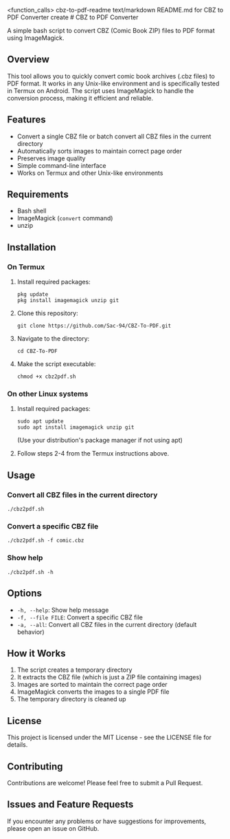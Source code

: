 <function_calls>
<invoke name="artifacts">
<parameter name="id">cbz-to-pdf-readme</parameter>
<parameter name="type">text/markdown</parameter>
<parameter name="title">README.md for CBZ to PDF Converter</parameter>
<parameter name="command">create</parameter>
<parameter name="content"># CBZ to PDF Converter

A simple bash script to convert CBZ (Comic Book ZIP) files to PDF format using ImageMagick.

## Overview

This tool allows you to quickly convert comic book archives (.cbz files) to PDF format. It works in any Unix-like environment and is specifically tested in Termux on Android. The script uses ImageMagick to handle the conversion process, making it efficient and reliable.

## Features

- Convert a single CBZ file or batch convert all CBZ files in the current directory
- Automatically sorts images to maintain correct page order
- Preserves image quality
- Simple command-line interface
- Works on Termux and other Unix-like environments

## Requirements

- Bash shell
- ImageMagick (`convert` command)
- unzip

## Installation

### On Termux

1. Install required packages:
   ```
   pkg update
   pkg install imagemagick unzip git
   ```

2. Clone this repository:
   ```
   git clone https://github.com/Sac-94/CBZ-To-PDF.git
   ```

3. Navigate to the directory:
   ```
   cd CBZ-To-PDF
   ```

4. Make the script executable:
   ```
   chmod +x cbz2pdf.sh
   ```

### On other Linux systems

1. Install required packages:
   ```
   sudo apt update
   sudo apt install imagemagick unzip git
   ```
   (Use your distribution's package manager if not using apt)

2. Follow steps 2-4 from the Termux instructions above.

## Usage

### Convert all CBZ files in the current directory

```
./cbz2pdf.sh
```

### Convert a specific CBZ file

```
./cbz2pdf.sh -f comic.cbz
```

### Show help

```
./cbz2pdf.sh -h
```

## Options

- `-h, --help`: Show help message
- `-f, --file FILE`: Convert a specific CBZ file
- `-a, --all`: Convert all CBZ files in the current directory (default behavior)

## How it Works

1. The script creates a temporary directory
2. It extracts the CBZ file (which is just a ZIP file containing images)
3. Images are sorted to maintain the correct page order
4. ImageMagick converts the images to a single PDF file
5. The temporary directory is cleaned up

## License

This project is licensed under the MIT License - see the LICENSE file for details.

## Contributing

Contributions are welcome! Please feel free to submit a Pull Request.

## Issues and Feature Requests

If you encounter any problems or have suggestions for improvements, please open an issue on GitHub.
</parameter>
</invoke>
